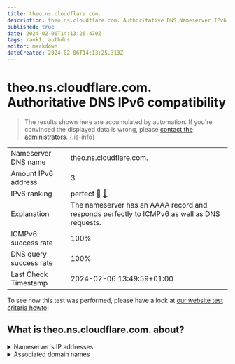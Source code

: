 ```yaml
---
title: theo.ns.cloudflare.com.
description: theo.ns.cloudflare.com. Authoritative DNS Nameserver IPv6 compatibility
published: true
date: 2024-02-06T14:13:26.470Z
tags: rank1, authdns
editor: markdown
dateCreated: 2024-02-06T14:13:25.313Z
---
```


# theo.ns.cloudflare.com. Authoritative DNS IPv6 compatibility

> The results shown here are accumulated by automation. If you're convinced the displayed data is wrong, please [contact the administrators](/howto/chat). 
{.is-info}




|   |   |
| - | - |
| Nameserver DNS name | theo.ns.cloudflare.com.
| Amount IPv6 address | 3
| IPv6 ranking | perfect :1st_place_medal: [🔗](/howto/ranking) |
| Explanation | The nameserver has an AAAA record and responds perfectly to ICMPv6 as well as DNS requests. |
| ICMPv6 success rate | 100%|
| DNS query success rate | 100% |
| Last Check Timestamp | 2024-02-06 13:49:59+01:00 |

To see how this test was performed, please have a look at [our website test criteria howto](/howto/testcriteria/authdns)!


## What is theo.ns.cloudflare.com. about?




<details>
<summary>Nameserver's IP addresses</summary>

2a06:98c1:50::ac40:2190

2803:f800:50::6ca2:c190

2606:4700:58::adf5:3b90

</details>



<details>
<summary>Associated domain names</summary>

spring.io

</details>
